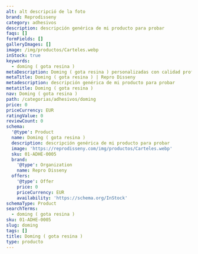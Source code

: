 ```yaml
---
alt: alt descripció de la foto
brand: Reprodisseny
category: adhesivos
description: descripción genérica de mi producto para probar
faqs: []
formFields: []
galleryImages: []
image: /img/productos/Carteles.webp
inStock: true
keywords:
  - doming ( gota resina )
metaDescription: Doming ( gota resina ) personalizadas con calidad profesional en Cataluña.
metaTitle: Doming ( gota resina ) | Repro Disseny
metadescription: descripción genérica de mi producto para probar
metatitle: Doming ( gota resina )
nav: Doming ( gota resina )
path: /categorias/adhesivos/doming
price: 0
priceCurrency: EUR
ratingValue: 0
reviewCount: 0
schema:
  '@type': Product
  name: Doming ( gota resina )
  description: descripción genérica de mi producto para probar
  image: 'https://reprodisseny.com/img/productos/Carteles.webp'
  sku: 01-ADHE-0005
  brand:
    '@type': Organization
    name: Repro Disseny
  offers:
    '@type': Offer
    price: 0
    priceCurrency: EUR
    availability: 'https://schema.org/InStock'
schemaType: Product
searchTerms:
  - doming ( gota resina )
sku: 01-ADHE-0005
slug: doming
tags: []
title: Doming ( gota resina )
type: producto
---
```



